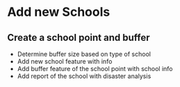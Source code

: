 # Add new Schools
## Create a school point and buffer

* Determine buffer size based on type of school
* Add new school feature with info
* Add buffer feature of the school point with school info
* Add report of the school with disaster analysis